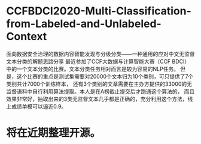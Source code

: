 # CCFBDCI2020-Multi-Classification-from-Labeled-and-Unlabeled-Context
面向数据安全治理的数据内容智能发现与分级分类——一种通用的应对中文无监督文本分类的解题思路分享
最近参加了CCF大数据与计算智能大赛（CCF BDCI）中的一个文本分类的比赛。文本分类任务相对而言是较为容易的NLP任务。
但是，这个比赛的重点是测试集需要对20000个文本归为10个类别，可只提供了7个类别共计7000个训练样本，
还有3个类别的文章需要在主办方提供的33000的无监督语料中自行利用算法提取。本人是在A榜截止提交后才跑通这个算法的，
而且效果非常好，抽取出来的3类无监督文本几乎都是正确的，充分利用这个方法，线上成绩单模可以逼近0.9。

# 将在近期整理开源。
